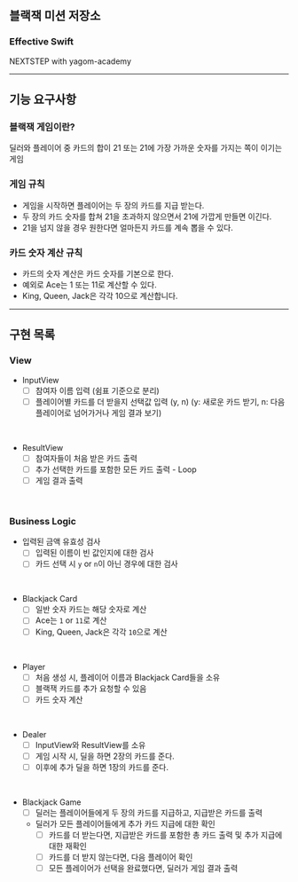 ## 블랙잭 미션 저장소
### Effective Swift
NEXTSTEP with yagom-academy

---
## 기능 요구사항

### 블랙잭 게임이란?
딜러와 플레이어 중 카드의 합이 21 또는 21에 가장 가까운 숫자를 가지는 쪽이 이기는 게임

### 게임 규칙
- 게임을 시작하면 플레이어는 두 장의 카드를 지급 받는다.
- 두 장의 카드 숫자를 합쳐 21을 초과하지 않으면서 21에 가깝게 만들면 이긴다.
- 21을 넘지 않을 경우 원한다면 얼마든지 카드를 계속 뽑을 수 있다.

### 카드 숫자 계산 규칙
- 카드의 숫자 계산은 카드 숫자를 기본으로 한다.
- 예외로 Ace는 1 또는 11로 계산할 수 있다.
- King, Queen, Jack은 각각 10으로 계산합니다.

---

## 구현 목록
### View
- InputView
    - [ ] 참여자 이름 입력 (쉼표 기준으로 분리)
    - [ ] 플레이어별 카드를 더 받을지 선택값 입력 (y, n)
          (y: 새로운 카드 받기, n: 다음 플레이어로 넘어가거나 게임 결과 보기)

<br>

- ResultView
    - [ ] 참여자들이 처음 받은 카드 출력
    - [ ] 추가 선택한 카드를 포함한 모든 카드 출력 - Loop
    - [ ] 게임 결과 출력

<br>

### Business Logic
- 입력된 금액 유효성 검사
    - [ ] 입력된 이름이 빈 값인지에 대한 검사
    - [ ] 카드 선택 시 `y` or `n`이 아닌 경우에 대한 검사

<br>

- Blackjack Card
    - [ ] 일반 숫자 카드는 해당 숫자로 계산
    - [ ] Ace는 `1` or `11`로 계산
    - [ ] King, Queen, Jack은 각각 `10`으로 계산

<br>

- Player
    - [ ] 처음 생성 시, 플레이어 이름과 Blackjack Card들을 소유
    - [ ] 블랙잭 카드를 추가 요청할 수 있음
    - [ ] 카드 숫자 계산

<br>

- Dealer
    - [ ] InputView와 ResultView를 소유
    - [ ] 게임 시작 시, 딜을 하면 2장의 카드를 준다.
    - [ ] 이후에 추가 딜을 하면 1장의 카드를 준다.

<br>

- Blackjack Game
    - [ ] 딜러는 플레이어들에게 두 장의 카드를 지급하고, 지급받은 카드를 출력
    -  딜러가 모든 플레이어들에게 추가 카드 지급에 대한 확인
        - [ ] 카드를 더 받는다면, 지급받은 카드를 포함한 총 카드 출력 및 추가 지급에 대한 재확인
        - [ ] 카드를 더 받지 않는다면, 다음 플레이어 확인
        - [ ] 모든 플레이어가 선택을 완료했다면, 딜러가 게임 결과 출력
